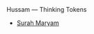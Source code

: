 <div class="win98-window">
  <div class="win98-titlebar"><span class="win98-icon"></span> Hussam — Thinking Tokens</div>
  <ul class="win98-list">
    <li><a href="surah-maryam/">Surah Maryam</a></li>
  </ul>
</div>
